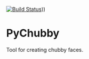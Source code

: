 [![Build Status](https://travis-ci.com/jankrepl/pychubby.svg?branch=master)](https://travis-ci.com/jankrepl/pychubby)))

# PyChubby
Tool for creating chubby faces.
